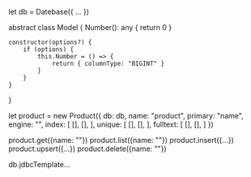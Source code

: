 let db = Datebase({
    ...
})

abstract class Model {
    Number(): any {
        return 0
    }

    constructor(options?) {
        if (options) {
            this.Number = () => {
                return { columnType: "BIGINT" }
            }
        }
    }
}

let product = new Product({
    db: db,
    name: "product",
    primary: "name",
    engine: "",
    index: [
        [],
        [],
    ],
    unique: [
        [],
        [],
    ],
    fulltext: [
        [],
        [],
    ]
})

product.get({name: ""})
product.list({name: ""})
product.insert({...})
product.upsert({...})
product.delete({name: ""})

db.jdbcTemplate...
